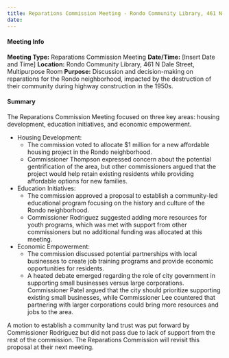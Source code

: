 ```yaml
---
title: Reparations Commission Meeting - Rondo Community Library, 461 N Dale Street, Multipurpose Room
date: 
---
```

#### Meeting Info
**Meeting Type:** Reparations Commission Meeting
**Date/Time:** [Insert Date and Time]
**Location:** Rondo Community Library, 461 N Dale Street, Multipurpose Room
**Purpose:** Discussion and decision-making on reparations for the Rondo neighborhood, impacted by the destruction of their community during highway construction in the 1950s.

#### Summary
The Reparations Commission Meeting focused on three key areas: housing development, education initiatives, and economic empowerment. 

* Housing Development:
	+ The commission voted to allocate $1 million for a new affordable housing project in the Rondo neighborhood.
	+ Commissioner Thompson expressed concern about the potential gentrification of the area, but other commissioners argued that the project would help retain existing residents while providing affordable options for new families.
* Education Initiatives:
	+ The commission approved a proposal to establish a community-led educational program focusing on the history and culture of the Rondo neighborhood.
	+ Commissioner Rodriguez suggested adding more resources for youth programs, which was met with support from other commissioners but no additional funding was allocated at this meeting.
* Economic Empowerment:
	+ The commission discussed potential partnerships with local businesses to create job training programs and provide economic opportunities for residents.
	+ A heated debate emerged regarding the role of city government in supporting small businesses versus large corporations. Commissioner Patel argued that the city should prioritize supporting existing small businesses, while Commissioner Lee countered that partnering with larger corporations could bring more resources and jobs to the area.

A motion to establish a community land trust was put forward by Commissioner Rodriguez but did not pass due to lack of support from the rest of the commission. The Reparations Commission will revisit this proposal at their next meeting.

